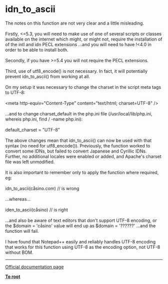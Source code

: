 # idn_to_ascii



The notes on this function are not very clear and a little misleading.<br><br>Firstly, &lt;=5.3, you will need to make use of one of several scripts or classes available on the internet which might, or might not, require the installation of of the intl and idn PECL extensions ...and you will need to have !&lt;4.0 in order to be able to install both.<br><br>Secondly, if you have &gt;=5.4 you will not require the PECL extensions.<br><br>Third, use of utf8_encode() is not necessary.  In fact, it will potentially prevent idn_to_ascii() from working at all.<br><br>On my setup it was necessary to change the charset in the script meta tags to UTF-8:<br><br>&lt;meta http-equiv="Content-Type" content="text/html; charset=UTF-8" /&gt;<br><br>...and to change charset_default in the php.ini file (/usr/local/lib/php.ini, whereis php.ini, find / -name php.ini):<br><br>default_charset = "UTF-8"<br><br>The above changes mean that idn_to_ascii() can now be used with that syntax (no need for utf8_encode()).  Previously, the function worked to convert some IDNs, but failed to convert Japanese and Cyrillic IDNs.  Further, no additional locales were enabled or added, and Apache&apos;s charset file was left unmodified.<br><br>It is also important to remember only to apply the function where required, eg:<br><br>idn_to_ascii(c&#xE5;sino.com) // is wrong<br><br>...whereas...<br><br>iden_to_ascii(c&#xE5;sino) // is right<br><br>...and also be aware of text editors that don&apos;t support UTF-8 encoding, or the $domain = &apos;c&#xE5;sino&apos; value will end up as $domain = &apos;??????&apos; ...and the function will fail.<br><br>I have found that Notepad++ easily and reliably handles UTF-8 encoding that works for this function using UTF-8 as the encoding option, not UTF-8 without BOM.  

---

[Official documentation page](https://www.php.net/manual/en/function.idn-to-ascii.php)

**[To root](/README.md)**